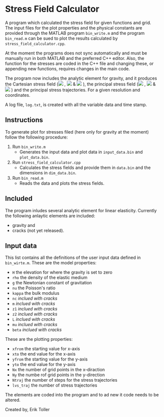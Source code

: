 # Stress Field Calculator
A program which calculated the stress field for given functions and grid. The input files for the plot properties and the physical constants are provided through the MATLAB program `bin_write.m` and the program `bin_read.m` can be sued to plot the results calculated by `stress_field_calculator.cpp`.

At the moment the programs does not sync automatically and must be manually run in both MATLAB and the preferred C++ editor. Also, the function for the stresses are coded in the C++ file and changing these, or appending new functions, requires changes in the main code. 

The program now includes the analytic element for gravity, and it produces the Cartesian stress field (<img src="https://latex.codecogs.com/gif.latex?\sigma_{11}"/> , <img src="https://latex.codecogs.com/gif.latex?\sigma_{22}"/>  & <img src="https://latex.codecogs.com/gif.latex?\sigma_{12}"/> ), the principal stress field (<img src="https://latex.codecogs.com/gif.latex?\sigma_{1}"/> , <img src="https://latex.codecogs.com/gif.latex?\sigma_{2}"/>  & <img src="https://latex.codecogs.com/gif.latex?\theta_{p}"/> ) and the principal stress trajectories. For a given resolution and coordinates.

A log file, `log.txt`, is created with all the variable data and time stamp.

## Instructions
To generate plot for stresses filed (here only for gravity at the moment) follow the following procedure:
1. Run `bin_write.m`
   - Generates the input data and plot data in `input_data.bin` and `plot_data.bin`.
2. Run `stress_field_calculator.cpp`
   - Calculates the stress fields and provide them in `data.bin` and the dimensions in `dim_data.bin`.
3. Run `bin_read.m`
   - Reads the data and plots the stress fields.
   
## Included
The program inludes several analytic element for linear elasticity. Currently the following anlaytic elements are included:
- gravity and
- cracks (not yet released).

## Input data
This list contains all the definitions of the user input data defined in `bin_wirte.m`. These are the model properties:
- `H` the elevation for where the gravity is set to zero
- `rho` the density of the elastic medium
- `g` the Newtonian constant of gravitation
- `nu` the Poisson's ratio
- `kappa` the bulk modulus
- `nc` *inclued with cracks*
- `m` *inclued with cracks*
- `z1` *inclued with cracks*
- `z2` *inclued with cracks*
- `L` *inclued with cracks*
- `mu` *inclued with cracks*
- `beta` *inclued with cracks*

These are the plotting properties:
- `xfrom` the starting value for x-axis
- `xto` the end value for the x-axis
- `yfrom` the starting value for the y-axis
- `yto` the end value for the y-axis
- `Nx` the number of grid points in the x-diraction
- `Ny` the numbe rof grid points in the y-direction
- `Ntraj` the number of steps for the stress trajectories
- `lvs_traj` the number of stress trajectories

The elements are coded into the program and to ad new it code needs to be altered.

Created by,
Erik Toller
